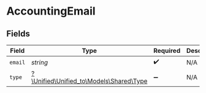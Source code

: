 # AccountingEmail


## Fields

| Field                                                                  | Type                                                                   | Required                                                               | Description                                                            |
| ---------------------------------------------------------------------- | ---------------------------------------------------------------------- | ---------------------------------------------------------------------- | ---------------------------------------------------------------------- |
| `email`                                                                | *string*                                                               | :heavy_check_mark:                                                     | N/A                                                                    |
| `type`                                                                 | [?\Unified\Unified_to\Models\Shared\Type](../../Models/Shared/Type.md) | :heavy_minus_sign:                                                     | N/A                                                                    |